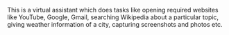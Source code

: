 This is a virtual assistant which does tasks like opening required websites like YouTube, Google, Gmail, searching Wikipedia about a particular topic, giving weather information of a city, capturing screenshots and photos etc.
